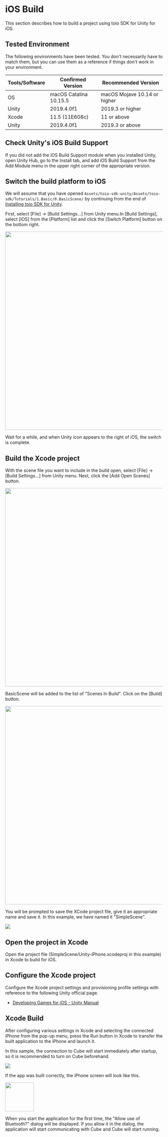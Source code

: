 # iOS Build

This section describes how to build a project using toio SDK for Unity for iOS.

## Tested Environment

The following environments have been tested. You don't necessarily have to match them, but you can use them as a reference if things don't work in your environment.

| Tools/Software | Confirmed Version | Recommended Version
| -------------------- | ---------------------- | ----------------------- |
| OS | macOS Catalina 10.15.5 | macOS Mojave 10.14 or higher |
| Unity | 2019.4.0f1 | 2019.3 or higher | | Xcode | 11.5
| Xcode | 11.5 (11E608c) | 11 or above
| Unity | 2019.4.0f1 | 2019.3 or above | Xcode | 11.5 (11E608c) | 11 or above | iOS | 12.3.1, 13.2.2 | 11 or above

## Check Unity's iOS Build Support

If you did not add the iOS Build Support module when you installed Unity, open Unity Hub, go to the Install tab, and add iOS Build Support from the Add Module menu in the upper right corner of the appropriate version.

## Switch the build platform to iOS

We will assume that you have opened `Assets/toio-sdk-unity/Assets/toio-sdk/Tutorials/1.Basic/0.BasicScene/` by continuing from the end of [Installing toio SDK for Unity](download_sdk.md).

First, select [File] -> [Build Settings...] from Unity menu.In [Build Settings], select [iOS] from the [Platform] list and click the [Switch Platform] button on the bottom right.

<img width=632 src="res/build_ios/1.png">

Wait for a while, and when Unity icon appears to the right of iOS, the switch is complete.

## Build the Xcode project

With the scene file you want to include in the build open, select [File] -> [Build Settings...] from Unity menu. Next, click the [Add Open Scenes] button.

<img width=632 src="res/build_ios/3.png">

BasicScene will be added to the list of "Scenes In Build". Click on the [Build] button.

<img width=632 src="res/build_ios/4.png">

You will be prompted to save the XCode project file, give it an appropriate name and save it. In this example, we have named it "SimpleScene".

<img src="res/build_ios/5.png">

## Open the project in Xcode

Open the project file (SimpleScene/Unity-iPhone.xcodeproj in this example) in Xcode to build for iOS.

## Configure the Xcode project

Configure the Xcode project settings and provisioning profile settings with reference to the following Unity official page.

- [Developing Games for iOS - Unity Manual](https://docs.unity3d.com/ja/2019.4/Manual/iphone-GettingStarted.html)

## Xcode Build

After configuring various settings in Xcode and selecting the connected iPhone from the pop-up menu, press the Run button in Xcode to transfer the built application to the iPhone and launch it.

In this sample, the connection to Cube will start immediately after startup, so it is recommended to turn on Cube beforehand.

<img src="res/build_ios/6.png">

If the app was built correctly, the iPhone screen will look like this.

<img width=92 src="res/build_ios/7.png">

When you start the application for the first time, the "Allow use of Bluetooth?" dialog will be displayed. If you allow it in the dialog, the application will start communicating with Cube and Cube will start running.
